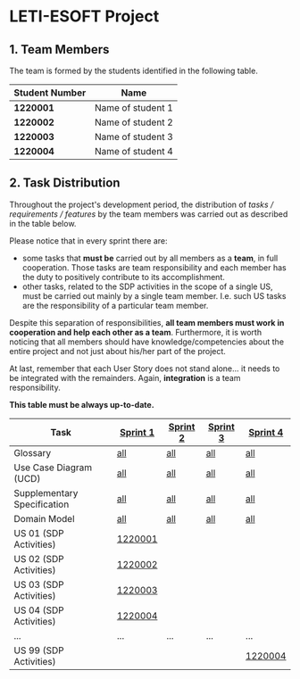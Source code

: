 # LETI-ESOFT Project

## 1. Team Members

The team is formed by the students identified in the following table. 


| Student Number	 | Name |
|-----------------|----------------------------|
| **1220001**     | Name of student 1          |
| **1220002**     | Name of student 2          |
| **1220003**     | Name of student 3          |
| **1220004**     | Name of student 4          |

## 2. Task Distribution

Throughout the project's development period, the distribution of _tasks / requirements / features_ by the team members was carried out as described in the table below. 

Please notice that in every sprint there are:

- some tasks that **must be** carried out by all members as a **team**, in full cooperation. Those tasks are team responsibility and each member has the duty to positively contribute to its accomplishment.
- other tasks, related to the SDP activities in the scope of a single US, must be carried out mainly by a single team member. I.e. such US tasks are the responsibility of a particular team member.

Despite this separation of responsibilities, **all team members must work in cooperation and help each other as a team**.
Furthermore, it is worth noticing that all members should have knowledge/competencies about the entire project and not just about his/her part of the project.  

At last, remember that each User Story does not stand alone... it needs to be integrated with the remainders. Again, **integration** is a team responsibility.

**This table must be always up-to-date.**

| Task                        | [Sprint 1](Sprint1/README.md)               | [Sprint 2](Sprint2/README.md)               | [Sprint 3](Sprint3/README.md)               | [Sprint 4](Sprint4/README.md)               |
|-----------------------------|---------------------------------------------|---------------------------------------------|---------------------------------------------|---------------------------------------------|
| Glossary                    | [all](Sprint1/Global_Artifacts/Glossary.md) | [all](Sprint2/Global_Artifacts/Glossary.md) | [all](Sprint3/Global_Artifacts/Glossary.md) | [all](Sprint4/Global_Artifacts/Glossary.md) |
| Use Case Diagram (UCD)      | [all](Sprint1/Global_Artifacts/UCD.md)      | [all](Sprint2/Global_Artifacts/UCD.md)      | [all](Sprint3/Global_Artifacts/UCD.md)      | [all](Sprint4/Global_Artifacts/UCD.md)      |
| Supplementary Specification | [all](Sprint1/Global_Artifacts/FURPS.md)    | [all](Sprint2/Global_Artifacts/FURPS.md)    | [all](Sprint3/Global_Artifacts/FURPS.md)    | [all](Sprint4/Global_Artifacts/FURPS.md)    |
| Domain Model                | [all](Sprint1/Global_Artifacts/DM.md)       | [all](Sprint2/Global_Artifacts/DM.md)       | [all](Sprint3/Global_Artifacts/DM.md)       | [all](Sprint4/Global_Artifacts/DM.md)       |
| US 01 (SDP Activities)      | [1220001](Sprint1/US01/US01.md)             |                                             |                                             |                                             |
| US 02 (SDP Activities)      | [1220002](Sprint1/US02/US02.md)             |                                             |                                             |                                             |
| US 03 (SDP Activities)      | [1220003](Sprint1/US03/US03.md)             |                                             |                                             |                                             |
| US 04 (SDP Activities)      | [1220004](Sprint1/US04/US04.md)             |                                             |                                             |                                             |
| ...                         | ...                                         | ...                                         | ...                                         | ...                                         |
| US 99 (SDP Activities)      |                                             |                                             |                                             | [1220004](Sprint4/US99/US99.md)             |